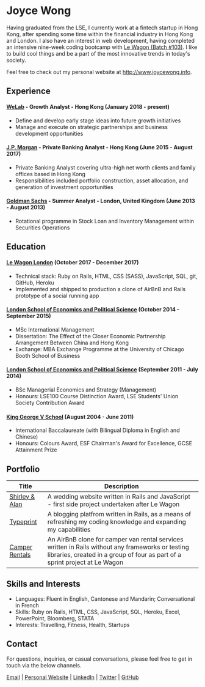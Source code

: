 # Joyce Wong

Having graduated from the LSE, I currently work at a fintech startup in Hong Kong, after spending some time within the financial industry in Hong Kong and London. I also have an interest in web development, having completed an intensive nine-week coding bootcamp with [Le Wagon (Batch #103)](http://www.lewagon.com). I like to build cool things and be a part of the most innovative trends in today's society.

Feel free to check out my personal website at http://www.joycewong.info.

## Experience

#### [WeLab](http://www.welab.co) - Growth Analyst - Hong Kong (January 2018 - present)
* Define and develop early stage ideas into future growth initiatives
* Manage and execute on strategic partnerships and business development opportunities

#### [J.P. Morgan](http://www.jpmorgan.com) - Private Banking Analyst - Hong Kong (June 2015 - August 2017)
* Private Banking Analyst covering ultra-high net worth clients and family offices based in Hong Kong
* Responsibilities included portfolio construction, asset allocation, and generation of investment opportunities

#### [Goldman Sachs](http://www.goldmansachs.com) - Summer Analyst - London, United Kingdom (June 2013 - August 2013)
* Rotational programme in Stock Loan and Inventory Management within Securities Operations

## Education

#### [Le Wagon London](http://www.lewagon.com) (October 2017 - December 2017)
* Technical stack: Ruby on Rails, HTML,	CSS	(SASS),	JavaScript,	SQL,	git,	GitHub,	Heroku
* Implemented	and	shipped	to production a clone	of AirBnB and	Rails	prototype	of a social running app

#### [London School of Economics and Political Science](http://www.lse.ac.uk) (October 2014 - September 2015)
* MSc International Management
* Dissertation: The	Effect of	the	Closer Economic Partnership Arrangement Between China	and Hong Kong
* Exchange: MBA	Exchange Programme	at the	University of Chicago	Booth	School of Business

#### [London School of Economics and Political Science](http://www.lse.ac.uk) (September 2011 - July 2014)
* BSc Managerial Economics and Strategy (Management)
* Honours: LSE100 Course Distinction Award, LSE Students' Union Society Contribution Award

#### [King George V School](http://www.kgv.edu.hk) (August 2004 - June 2011)
* International Baccalaureate (with Bilingual Diploma in English and Chinese)
* Honours: Colours Award, ESF Chairman's Award for Excellence, GCSE Attainment Prize

## Portfolio

Title   | Description
-- | --
[Shirley & Alan](http://www.alovesoshir.com) | A wedding website written in Rails and JavaScript - first side project undertaken after Le Wagon
[Typeprint](http://typeprint.herokuapp.com) | A blogging platfrom written in Rails, as a means of refreshing my coding knowledge and expanding my capabilities  
[Camper Rentals](http://camperrentals.herokuapp.com) | An AirBnB clone for camper van rental services written in Rails without any frameworks or testing libraries, created in a group of four as part of a sprint project at Le Wagon

## Skills and Interests
* Languages: Fluent in English, Cantonese and Mandarin; Conversational in French
* Skills: Ruby on Rails, HTML, CSS, JavaScript, SQL, Heroku, Excel, PowerPoint, Bloomberg, STATA
* Interests: Travelling, Fitness, Health, Startups

## Contact

For questions, inquiries, or casual conversations, please feel free to get in touch via the below channels. 

[Email](mailto:wcyjoyce.hk@gmail.com) | [Personal Website](http://www.joycewong.info) | [LinkedIn](http://www.linkedin.com/in/wcyjoyce) | [Twitter](http://www.twitter.com/jcywonghk) | [GitHub](http://www.github.com/wcyjoyce)
